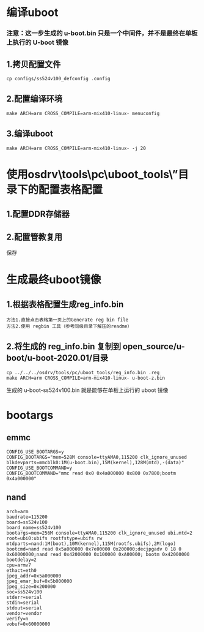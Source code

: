 # 编译uboot
  ### 注意：这一步生成的 u-boot.bin 只是一个中间件，并不是最终在单板上执行的 U-boot 镜像
  ## 1.拷贝配置文件
    cp configs/ss524v100_defconfig .config
  ## 2.配置编译环境
    make ARCH=arm CROSS_COMPILE=arm-mix410-linux- menuconfig
  ## 3.编译uboot
    make ARCH=arm CROSS_COMPILE=arm-mix410-linux- -j 20

# 使用osdrv\tools\pc\uboot_tools\”目录下的配置表格配置
  ## 1.配置DDR存储器
  ## 2.配置管教复用
  保存

# 生成最终uboot镜像
  ## 1.根据表格配置生成reg_info.bin
    方法1.直接点击表格第一页上的Generate reg bin file
    方法2.使用 regbin 工具（参考同级目录下解压的readme）
  ## 2.将生成的 reg_info.bin 复制到 open_source/u-boot/u-boot-2020.01/目录
    cp ../../../osdrv/tools/pc/uboot_tools/reg_info.bin .reg 
    make ARCH=arm CROSS_COMPILE=arm-mix410-linux- u-boot-z.bin
  生成的 u-boot-ss524v100.bin 就是能够在单板上运行的 uboot 镜像


# bootargs
  ## emmc
    CONFIG_USE_BOOTARGS=y
    CONFIG_BOOTARGS="mem=528M console=ttyAMA0,115200 clk_ignore_unused blkdevparts=mmcblk0:1M(u-boot.bin),15M(kernel),128M(mtd),-(data)"
    CONFIG_USE_BOOTCOMMAND=y
    CONFIG_BOOTCOMMAND="mmc read 0x0 0x4a000000 0x800 0x7800;bootm 0x4a000000"

  ## nand
    arch=arm
    baudrate=115200
    board=ss524v100
    board_name=ss524v100
    bootargs=mem=256M console=ttyAMA0,115200 clk_ignore_unused ubi.mtd=2 root=ubi0:ubifs rootfstype=ubifs rw mtdparts=nand:1M(boot),10M(kernel),115M(rootfs.ubifs),2M(logo)
    bootcmd=nand read 0x5a000000 0x7e00000 0x200000;decjpgadv 0 18 0 0x60000000;nand read 0x42000000 0x100000 0xA00000; bootm 0x42000000
    bootdelay=2
    cpu=armv7
    ethact=eth0
    jpeg_addr=0x5a000000
    jpeg_emar_buf=0x5b000000
    jpeg_size=0x200000
    soc=ss524v100
    stderr=serial
    stdin=serial
    stdout=serial
    vendor=vendor
    verify=n
    vobuf=0x60000000
